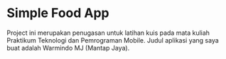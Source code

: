 # Simple Food App

Project ini merupakan penugasan untuk latihan kuis pada mata kuliah Praktikum Teknologi dan Pemrograman Mobile. Judul aplikasi yang saya buat adalah Warmindo MJ (Mantap Jaya).
